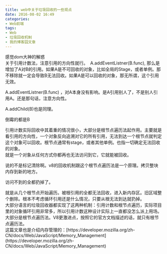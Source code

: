 ```yaml
---
title: web中关于垃圾回收的一些观点
date: 2016-08-02 16:49
categories:
- Web前端
tags:
- Web
- 垃圾回收机制
- 我的博客园文章
---
```

<div style="top: 0px">
<div>感觉dom大神的解惑
<div>  


<div>关于引用计数法，注意引用的方向性就行。  A.addEventListner(B.func), 那么是增加了A对B的引用。如果A是不可回收的对象，比如全局的Stage，或者单例。那不移除就一定会导致B无法回收。如果A是可以回收的对象，那无所谓，这个引用无效。  

A.addEventListner(B.func) ，对A本身没有影响。是A引用别人了，不是别人引用A。还是那句话，注意方向性。
<div>  


<div>A.addChild(B)也是同理。  

倒霉的都是B  



<div>引用计数实际回收中其着重的情况很小，大部分是根节点遍历法起作用。主要就是看引用的方向性，一个对象反向追溯对它的所有引用，无法到达一个根节点就判定这个对象可以回收。根节点通常有stage，或者其他单例。也指一切确定无法回收的对象。
<div>  


<div>
<div>就是一个对象从任何方式你都再也无法访问到它，它就能被回收。  

说的不是标记清除啊。v8的回收机制跟这个根节点遍历法是一个原理。拷贝整块内存到新的地方。  

访问不到的全都扔掉了。


<div>  


<div>就是从几个根节点开始遍历。被根引用的全都无法回收，进入新内存区。旧区域整个删除。根本不考虑循环引用还是什么情况，只要从根无法到达就扔掉。



<div>大部分语言的垃圾回收器都实现了这两种机制：引用计数和根节点遍历，实际项目里的对象循环引用非常多，所以引用计数这种设计实际上一直都没怎么派上用场。大部分是根节点遍历法。V8更激进点，按照它的官方文档描述的话，就只有根节点遍历法。
<div>  


<div>这篇文章也是介绍内存管理的：[https://developer.mozilla.org/zh-CN/docs/Web/JavaScript/Memory_Management](https://developer.mozilla.org/zh-CN/docs/Web/JavaScript/Memory_Management)
<div>  


<div style="top: 17px">


</div></div></div></div></div></div></div></div></div></div></div></div></div></div></div></div></div>